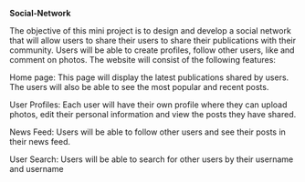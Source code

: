 **Social-Network**

The objective of this mini project is to design and develop a social network that will allow users to share their users to share their publications with their community. Users will be able to create profiles, follow other users, like and comment on photos.
The website will consist of the following features:

Home page: This page will display the latest publications shared by users. The
users will also be able to see the most popular and recent posts.

User Profiles: Each user will have their own profile where they can upload photos,
edit their personal information and view the posts they have shared.

News Feed: Users will be able to follow other users and see their posts in their news feed.

User Search: Users will be able to search for other users by their username and username

